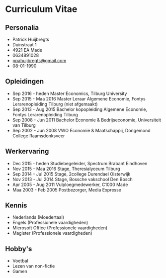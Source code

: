 Curriculum Vitae
================
Personalia
----------
* Patrick Huijbregts
* Duinstraat 1
* 4921 EA Made
* 0634891028
* ppahuijbregts@gmail.com
* 08-01-1990

Opleidingen
---------
* Sep 2016 - heden Master Economics, Tilburg University
* Sep 2015 - Maa 2016 Master Leraar Algemene Economie, Fontys Lerarenopleiding Tilburg (niet afgemaakt)
* Sep 2013 - Aug 2015 Bachelor kopopleiding Algemene Economie, Fontys Lerarenopleiding Tilburg
* Sep 2008 - Jun 2011 Bachelor Economie & Bedrijseconomie, Universiteit van Tilburg
* Sep 2002 - Jun 2008 VWO Economie & Maatschappij, Dongemond College Raamsdonksveer

Werkervaring
------------
* Dec 2015 - heden Studiebegeleider, Spectrum Brabant Eindhoven
* Nov 2015 - Maa 2016 Stage, Theresialyceum Tilburg
* Sep 2014 - Jul 2015 Stage, 2college Durendael Oisterwijk
* Nov 2013 - Jul 2014 Stage, Bossche vakschool Den Bosch
* Apr 2005 - Aug 2011 Vulploegmedewerker, C1000 Made
* Maa 2003 - Feb 2005 Postbezorger, Media Expresse
 
Kennis
------
* Nederlands (Moedertaal)
* Engels (Professionele vaardigheden)
* Microsoft Office (Professionele vaardigheden)
* Magister (Professionele vaardigheden)

Hobby's
-------
* Voetbal
* Lezen van non-fictie
* Gamen
